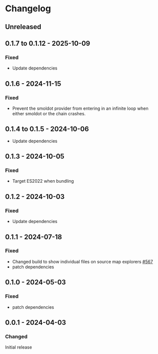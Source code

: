 # Changelog

## Unreleased

## 0.1.7 to 0.1.12 - 2025-10-09

### Fixed

- Update dependencies

## 0.1.6 - 2024-11-15

### Fixed

- Prevent the smoldot provider from entering in an infinite loop when either smoldot or the chain crashes.

## 0.1.4 to 0.1.5 - 2024-10-06

- Update dependencies

## 0.1.3 - 2024-10-05

### Fixed

- Target ES2022 when bundling

## 0.1.2 - 2024-10-03

### Fixed

- Update dependencies

## 0.1.1 - 2024-07-18

### Fixed

- Changed build to show individual files on source map explorers [#567](https://github.com/polkadot-api/polkadot-api/pull/567)
- patch dependencies

## 0.1.0 - 2024-05-03

### Fixed

- patch dependencies

## 0.0.1 - 2024-04-03

### Changed

Initial release
